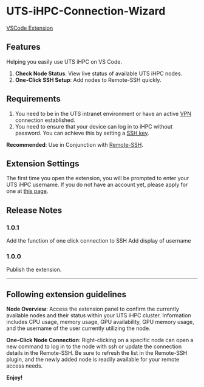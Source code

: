 # UTS-iHPC-Connection-Wizard

[VSCode Extension](https://marketplace.visualstudio.com/items?itemName=JiankeYu.uts-ihpc)

## Features

Helping you easily use UTS iHPC on VS Code.

1. **Check Node Status**: View live status of available UTS iHPC nodes.
2. **One-Click SSH Setup**: Add nodes to Remote-SSH quickly.


## Requirements

1. You need to be in the UTS intranet environment or have an active [VPN](https://vpn.uts.edu.au/) connection established. 
2. You need to ensure that your device can log in to iHPC without password. You can achieve this by setting a [SSH key](https://code.visualstudio.com/docs/remote/troubleshooting#_quick-start-using-ssh-keys).

**Recommended**: Use in Conjunction with [Remote-SSH](https://marketplace.visualstudio.com/items?itemName=ms-vscode-remote.remote-ssh).

## Extension Settings

The first time you open the extension, you will be prompted to enter your UTS iHPC username. 
If you do not have an account yet, please apply for one at [this page](https://ihpc.research.uts.edu.au/login/).


## Release Notes

### 1.0.1

Add the function of one click connection to SSH
Add display of username

### 1.0.0

Publish the extension.

---

## Following extension guidelines

**Node Overview**: Access the extension panel to confirm the currently available nodes and their status within your UTS iHPC cluster. Information includes CPU usage, memory usage, GPU availability, GPU memory usage, and the username of the user currently utilizing the node. 

**One-Click Node Connection**: Right-clicking on a specific node can open a new command to log in to the node with ssh or update the connection details in the Remote-SSH. Be sure to refresh the list in the Remote-SSH plugin, and the newly added node is readily available for your remote access needs.


**Enjoy!**
